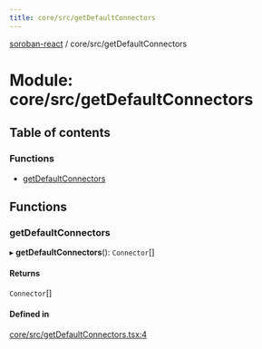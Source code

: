 ```yaml
---
title: core/src/getDefaultConnectors
---
```

[soroban-react](../README.md) / core/src/getDefaultConnectors

# Module: core/src/getDefaultConnectors

## Table of contents

### Functions

- [getDefaultConnectors](core_src_getDefaultConnectors.md#getdefaultconnectors)

## Functions

### getDefaultConnectors

▸ **getDefaultConnectors**(): `Connector`[]

#### Returns

`Connector`[]

#### Defined in

[core/src/getDefaultConnectors.tsx:4](https://github.com/paltalabs/soroban-react/blob/7608217/packages/core/src/getDefaultConnectors.tsx#L4)
